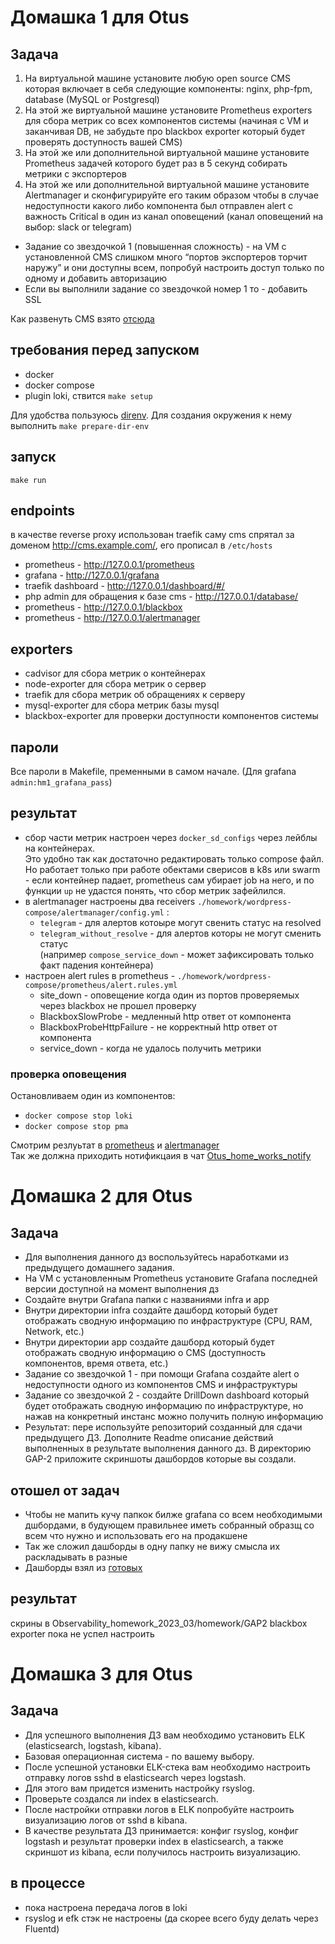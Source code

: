 # Домашка 1 для Otus

## Задача
1. На виртуальной машине установите любую open source CMS которая включает в себя следующие компоненты: nginx, php-fpm, database (MySQL or Postgresql)
2. На этой же виртуальной машине установите Prometheus exporters для сбора метрик со всех компонентов системы (начиная с VM и заканчивая DB, не забудьте про blackbox exporter который будет проверять доступность вашей CMS)
3. На этой же или дополнительной виртуальной машине установите Prometheus задачей которого будет раз в 5 секунд собирать метрики с экспортеров
4. На этой же или дополнительной виртуальной машине установите Alertmanager и сконфигурируйте его таким образом чтобы в случае недоступности какого либо компонента был отправлен alert с важность Critical в один из канал оповещений (канал оповещений на выбор: slack or telegram)
- Задание со звездочкой 1 (повышенная сложность) - на VM с установленной CMS слишком много “портов экспортеров торчит наружу” и они доступны всем, попробуй настроить доступ только по одному и добавить авторизацию
- Если вы выполнили задание со звездочкой номер 1 то - добавить SSL

Как развенуть CMS взято [отсюда](https://admin812.ru/razvertyvanie-wordpress-s-nginx-php-fpm-i-mariadb-s-pomoshhyu-docker-compose.html)

## требования перед запуском
  - docker
  - docker compose
  - plugin loki, ствится `make setup`

  Для удобства пользуюсь [direnv](https://github.com/direnv/direnv/blob/master/docs/installation.md).
Для создания окружения к нему выполнить `make prepare-dir-env`

## запуск 
  `make run`
## endpoints
 в качестве reverse proxy использован traefik
 саму cms спрятал за доменом http://cms.example.com/, его прописал в `/etc/hosts`
- prometheus - http://127.0.0.1/prometheus
- grafana - http://127.0.0.1/grafana
- traefik dashboard - http://127.0.0.1/dashboard/#/
- php admin для обращения к базе cms - http://127.0.0.1/database/
- prometheus - http://127.0.0.1/blackbox
- prometheus - http://127.0.0.1/alertmanager

## exporters
- cadvisor для сбора метрик о контейнерах
- node-exporter для сбора метрик о сервер
- traefik для сбора метрик об обращениях к серверу
- mysql-exporter для сбора метрик базы mysql
- blackbox-exporter для проверки доступности компонентов системы

## пароли 
 Все пароли в Makefile, пременными в самом начале.
 (Для grafana `admin:hm1_grafana_pass`)

## результат
- сбор части метрик настроен через `docker_sd_configs` через лейблы на контейнерах.  
  Это удобно так как достаточно редактировать только compose файл.   
  Но работает только при работе обектами сверисов в k8s или swarm - если контейнер падает, prometheus 
  сам убирает job на него, и по функции `up` не удастся понять, что сбор метрик зафейлился.  
- в alertmanager настроены два receivers `./homework/wordpress-compose/alertmanager/config.yml` :
  - `telegram` - для алертов котоыре могут свенить статус на resolved
  - `telegram_without_resolve` - для алертов которы не могут сменить статус  
    (например `compose_service_down` - может зафиксировать только факт падения контейнера) 
- настроен alert rules в prometheus - `./homework/wordpress-compose/prometheus/alert.rules.yml` 
  - site_down -  оповещение когда один из портов проверяемых через blackbox не прошел проверку
  - BlackboxSlowProbe - медленный http ответ от компонента
  - BlackboxProbeHttpFailure - не корректный http ответ от компонента
  - service_down - когда не удалось получить метрики

### проверка оповещения
Остановливаем один из компонентов:
- `docker compose stop loki`
- `docker compose stop pma`

Смотрим резлуьтат в [prometheus](http://127.0.0.1/prometheus/alerts?search=)
и [alertmanager](http://127.0.0.1/alertmanager/#/alerts)    
Так же должна приходить нотификцаия в чат [Otus_home_works_notify](https://t.me/+5WJ6QCTIjWdiZTYy)


# Домашка 2 для Otus
## Задача
- Для выполнения данного дз воспользуйтесь наработками из предыдущего домашнего задания.
- На VM с установленным Prometheus установите Grafana последней версии доступной на момент выполнения дз
- Создайте внутри Grafana папки с названиями infra и app
- Внутри директории infra создайте дашборд который будет отображать сводную информацию по инфраструктуре (CPU, RAM, Network, etc.)
- Внутри директории app создайте дашборд который будет отображать сводную информацию о CMS (доступность компонентов, время ответа, etc.)
- Задание со звездочкой 1 - при помощи Grafana создайте alert о недоступности одного из компонентов CMS и инфраструктуры
- Задание со звездочкой 2 - создайте DrillDown dashboard который будет отображать сводную информацию по инфраструктуре, но нажав на конкретный инстанс можно получить полную информацию
- Результат: пере используйте репозиторий созданный для сдачи предыдущего ДЗ. Дополните Readme описание действий выполненных в результате выполнения данного дз. В директорию GAP-2 приложите скриншоты дашбордов которые вы создали.
## отошел от задач
  - Чтобы не мапить кучу папкок билже grafana со всем необходимыми дшбордами, в будующем правильнее иметь собранный образщ со всем что нужно и использовать его на продакшене
  - Так же сложил дашборды в одну папку не вижу смысла их раскладывать в разные
  - Дашборды взял из [готовых](https://grafana.com/grafana/dashboards)

## результат 
скрины в Observability_homework_2023_03/homework/GAP2
blackbox exporter пока не успел настроить

# Домашка 3 для Otus
## Задача
- Для успешного выполнения ДЗ вам необходимо установить ELK (elasticsearch, logstash, kibana).
- Базовая операционная система - по вашему выбору.
- После успешной установки ELK-стека вам необходимо настроить отправку логов sshd в elasticsearch через logstash.
- Для этого вам придется изменить настройку rsyslog.
- Проверьте создался ли index в elasticsearch.
- После настройки отправки логов в ELK попробуйте настроить визуализацию логов от sshd в kibana.
- В качестве результата ДЗ принимается: конфиг rsyslog, конфиг logstash и результат проверки index в elasticsearch, а также скриншот из kibana, если получилось настроить визуализацию.

## в процессе 
- пока настроена передача логов в loki
- rsyslog и efk стэк не настроены (да скорее всего буду делать через Fluentd)
